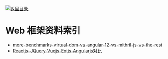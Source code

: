 [![返回目录](https://parg.co/UGo)](https://parg.co/b4z) 
 
 
 
# Web 框架资料索引

- [more-benchmarks-virtual-dom-vs-angular-12-vs-mithril-js-vs-the-rest](https://auth0.com/blog/2016/01/07/more-benchmarks-virtual-dom-vs-angular-12-vs-mithril-js-vs-the-rest/)
- [Reactjs-JQuery-Vuejs-Extjs-Angularjs对比](http://www.cnblogs.com/iamzhanglei/p/4481521.html)